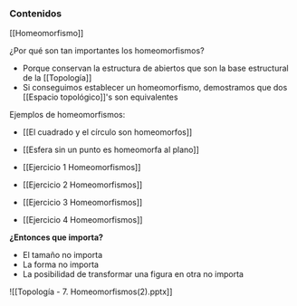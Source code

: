 ### Contenidos

[[Homeomorfismo]]

¿Por qué son tan importantes los homeomorfismos?

- Porque conservan la estructura de abiertos que son la base estructural de la [[Topología]]
- Si conseguimos establecer un homeomorfismo, demostramos que dos [[Espacio topológico]]'s son equivalentes

Ejemplos de homeomorfismos:

- [[El cuadrado y el círculo son homeomorfos]]
- [[Esfera sin un punto es homeomorfa al plano]]

- [[Ejercicio 1 Homeomorfismos]]
- [[Ejercicio 2 Homeomorfismos]]
- [[Ejercicio 3 Homeomorfismos]]
- [[Ejercicio 4 Homeomorfismos]]

**¿Entonces que importa?**

- El tamaño no importa
- La forma no importa
- La posibilidad de transformar una figura en otra no importa

![[Topología - 7. Homeomorfismos(2).pptx]]